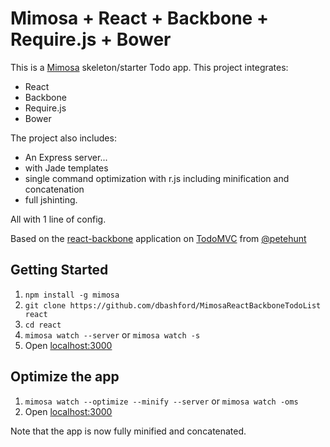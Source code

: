 Mimosa + React + Backbone + Require.js + Bower
===========================

This is a [Mimosa](http://mimosa.io) skeleton/starter Todo app.  This project integrates:

* React
* Backbone
* Require.js
* Bower

The project also includes:

* An Express server...
* with Jade templates
* single command optimization with r.js including minification and concatenation
* full jshinting.

All with 1 line of config.

Based on the [react-backbone](http://todomvc.com/labs/architecture-examples/react-backbone/) application on [TodoMVC](http://todomvc.com/) from [@petehunt](https://github.com/petehunt/)

## Getting Started

1. `npm install -g mimosa`
2. `git clone https://github.com/dbashford/MimosaReactBackboneTodoList react`
3. `cd react`
4. `mimosa watch --server` or `mimosa watch -s`
5. Open [localhost:3000](http://localhost:3000)

## Optimize the app

1. `mimosa watch --optimize --minify --server` or `mimosa watch -oms`
2. Open [localhost:3000](http://localhost:3000)

Note that the app is now fully minified and concatenated.
